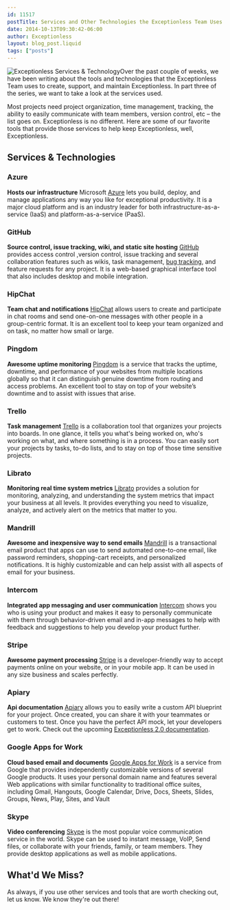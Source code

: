 ```yaml
---
id: 11517
postTitle: Services and Other Technologies the Exceptionless Team Uses
date: 2014-10-13T09:30:42-06:00
author: Exceptionless
layout: blog_post.liquid
tags: ["posts"]
---
```

<img loading="lazy" class="alignright size-full wp-image-11519" src="/assets/services-and-tech.png" alt="Exceptionless Services & Technology" width="155" height="155" data-id="11519" srcset="/assets/services-and-tech.png 155w, /assets/services-and-tech-150x150.png 150w" sizes="(max-width: 155px) 100vw, 155px" />Over the past couple of weeks, we have been writing about the tools and technologies that the Exceptionless Team uses to create, support, and maintain Exceptionless. In part three of the series, we want to take a look at the services used.

Most projects need project organization, time management, tracking, the ability to easily communicate with team members, version control, etc &#8211; the list goes on. Exceptionless is no different. Here are some of our favorite tools that provide those services to help keep Exceptionless, well, Exceptionless.<!--more-->

## Services & Technologies

### Azure

**Hosts our infrastructure**
Microsoft <a title="Azure" href="https://azure.microsoft.com" target="_blank" rel="noopener">Azure</a> lets you build, deploy, and manage applications any way you like for exceptional productivity. It is a major cloud platform and is an industry leader for both infrastructure-as-a-service (IaaS) and platform-as-a-service (PaaS).

### GitHub

 **Source control, issue tracking, wiki, and static site hosting**
<a title="Github" href="https://www.github.com" target="_blank" rel="noopener">GitHub</a> provides access control ,version control, issue tracking and several collaboration features such as wikis, task management, [bug tracking](/bug-tracking/), and feature requests for any project. It is a web-based graphical interface tool that also includes desktop and mobile integration.

### HipChat

**Team chat and notifications**
<a title="Hipchat" href="https://www.hipchat.com" target="_blank" rel="noopener">HipChat</a> allows users to create and participate in chat rooms and send one-on-one messages with other people in a group-centric format. It is an excellent tool to keep your team organized and on task, no matter how small or large.

### Pingdom

**Awesome uptime monitoring**
<a title="Pingdom" href="https://www.pingdom.com/" target="_blank" rel="noopener">Pingdom</a> is a service that tracks the uptime, downtime, and performance of your websites from multiple locations globally so that it can distinguish genuine downtime from routing and access problems. An excellent tool to stay on top of your website’s downtime and to assist with issues that arise.

### Trello

**Task management**
<a title="Trello" href="https://trello.com/" target="_blank" rel="noopener">Trello</a> is a collaboration tool that organizes your projects into boards. In one glance, it tells you what's being worked on, who's working on what, and where something is in a process. You can easily sort your projects by tasks, to-do lists, and to stay on top of those time sensitive projects.

### Librato

**Monitoring real time system metrics**
<a title="Librato" href="https://metrics.librato.com/" target="_blank" rel="noopener">Librato</a> provides a solution for monitoring, analyzing, and understanding the system metrics that impact your business at all levels. It provides everything you need to visualize, analyze, and actively alert on the metrics that matter to you.

### Mandrill

**Awesome and inexpensive way to send emails**
<a title="Mandrill" href="https://www.mandrill.com/" target="_blank" rel="noopener">Mandrill</a> is a transactional email product that apps can use to send automated one-to-one email, like password reminders, shopping-cart receipts, and personalized notifications. It is highly customizable and can help assist with all aspects of email for your business.

### Intercom

**Integrated app messaging and user communication**
<a title="Intercom.io" href="https://www.intercom.io/in-app-messaging" target="_blank" rel="noopener">Intercom</a> shows you who is using your product and makes it easy to personally communicate with them through behavior-driven email and in-app messages to help with feedback and suggestions to help you develop your product further.

### Stripe

**Awesome payment processing**
<a title="Stripe" href="https://stripe.com/" target="_blank" rel="noopener">Stripe</a> is a developer-friendly way to accept payments online on your website, or in your mobile app. It can be used in any size business and scales perfectly.

### Apiary

**Api documentation**
<a title="Apiary" href="http://apiary.io/" target="_blank" rel="noopener">Apiary</a> allows you to easily write a custom API blueprint for your project. Once created, you can share it with your teammates or customers to test. Once you have the perfect API mock, let your developers get to work. Check out the upcoming <a title="Exceptionless 2.0 Documentation" href="http://docs.exceptionless.apiary.io/" target="_blank" rel="noopener">Exceptionless 2.0 documentation</a>.

### Google Apps for Work

**Cloud based email and documents**
<a title="Google Apps for Work" href="http://www.google.com/enterprise/apps/business/" target="_blank" rel="noopener">Google Apps for Work</a> is a service from Google that provides independently customizable versions of several Google products. It uses your personal domain name and features several Web applications with similar functionality to traditional office suites, including Gmail, Hangouts, Google Calendar, Drive, Docs, Sheets, Slides, Groups, News, Play, Sites, and Vault

### Skype

**Video conferencing**
<a title="Skype" href="http://www.skype.com" target="_blank" rel="noopener">Skype</a> is the most popular voice communication service in the world. Skype can be used to instant message, VoIP, Send files, or collaborate with your friends, family, or team members. They provide desktop applications as well as mobile applications.

## What'd We Miss?

As always, if you use other services and tools that are worth checking out, let us know. We know they're out there!
